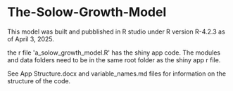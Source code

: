 # The-Solow-Growth-Model

This model was built and pubblished in R studio under R version R-4.2.3 as of April 3, 2025. 


the r file 'a_solow_growth_model.R' has the shiny app code. The modules and data folders need to be in the same root folder as the shiny app r file. 

See App Structure.docx and variable_names.md files for information on the structure of the code. 
